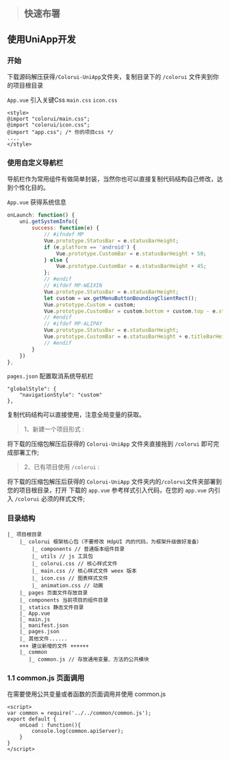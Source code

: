 > ## 快速布署

## 使用UniApp开发

### 开始
下载源码解压获得`/Colorui-UniApp`文件夹，复制目录下的 `/colorui` 文件夹到你的项目根目录

`App.vue` 引入关键Css `main.css` `icon.css`

```
<style>
@import "colorui/main.css";
@import "colorui/icon.css";
@import "app.css"; /* 你的项目css */
....
</style>
```

### 使用自定义导航栏
导航栏作为常用组件有做简单封装，当然你也可以直接复制代码结构自己修改，达到个性化目的。

`App.vue` 获得系统信息

```javascript
onLaunch: function() {
	uni.getSystemInfo({
		success: function(e) {
			// #ifndef MP
			Vue.prototype.StatusBar = e.statusBarHeight;
			if (e.platform == 'android') {
				Vue.prototype.CustomBar = e.statusBarHeight + 50;
			} else {
				Vue.prototype.CustomBar = e.statusBarHeight + 45;
			};
			// #endif
			// #ifdef MP-WEIXIN
			Vue.prototype.StatusBar = e.statusBarHeight;
			let custom = wx.getMenuButtonBoundingClientRect();
			Vue.prototype.Custom = custom;
			Vue.prototype.CustomBar = custom.bottom + custom.top - e.statusBarHeight;
			// #endif		
			// #ifdef MP-ALIPAY
			Vue.prototype.StatusBar = e.statusBarHeight;
			Vue.prototype.CustomBar = e.statusBarHeight + e.titleBarHeight;
			// #endif
		}
	})
},
```

`pages.json` 配置取消系统导航栏

```
"globalStyle": {
	"navigationStyle": "custom"
},
```

复制代码结构可以直接使用，注意全局变量的获取。

> 1、新建一个项目形式 : 

将下载的压缩包解压后获得的 `Colorui-UniApp` 文件夹直接拖到 `/colorui` 即可完成部署工作;

> 2、已有项目使用 `/colorui` : 

将下载的压缩包解压后获得的 `Colorui-UniApp` 文件夹内的`/colorui`文件夹部署到您的项目根目录，打开 下载的 `app.vue` 参考样式引入代码，在您的 `app.vue` 内引入 `/colorui` 必须的样式文件;

###  目录结构

```
|_ 项目根目录
    |_ colorui 框架核心包（不要修改 HdpUI 内的代码，为框架升级做好准备）
        |_ components // 普通版本组件目录
        |_ utils // js 工具包
        |_ colorui.css // 核心样式文件
        |_ main.css // 核心样式文件 weex 版本
        |_ icon.css // 图表样式文件
        |_ animation.css // 动画
    |_ pages 页面文件存放目录
    |_ components 当前项目的组件目录
    |_ statics 静态文件目录
    |_ App.vue
    |_ main.js
    |_ manifest.json
    |_ pages.json
    |_ 其他文件......
    +++ 建议新增的文件 ++++++
    |_ common
       |_ common.js // 存放通用变量、方法的公共模块

```

### 1.1 common.js 页面调用

在需要使用公共变量或者函数的页面调用并使用 common.js

```
<script>
var common = require('../../common/common.js');
export default {
	onLoad : function(){
		console.log(common.apiServer);
	}
}
</script>
```